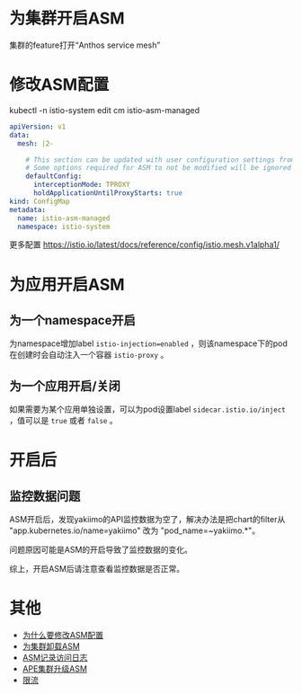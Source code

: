 # 为集群开启ASM

集群的feature打开“Anthos service mesh”

# 修改ASM配置

kubectl -n istio-system edit cm istio-asm-managed

```yaml
apiVersion: v1
data:
  mesh: |2-

    # This section can be updated with user configuration settings from https://istio.io/latest/docs/reference/config/istio.mesh.v1alpha1/
    # Some options required for ASM to not be modified will be ignored
    defaultConfig:
      interceptionMode: TPROXY
      holdApplicationUntilProxyStarts: true
kind: ConfigMap
metadata:
  name: istio-asm-managed
  namespace: istio-system
```

更多配置 https://istio.io/latest/docs/reference/config/istio.mesh.v1alpha1/

# 为应用开启ASM

## 为一个namespace开启

为namespace增加label `istio-injection=enabled` ，则该namespace下的pod在创建时会自动注入一个容器 `istio-proxy` 。

## 为一个应用开启/关闭

如果需要为某个应用单独设置，可以为pod设置label  `sidecar.istio.io/inject` ，值可以是 `true` 或者 `false` 。

# 开启后

## 监控数据问题

ASM开启后，发现yakiimo的API监控数据为空了，解决办法是把chart的filter从 "app.kubernetes.io/name=yakiimo" 改为 "pod_name=~yakiimo.*"。

问题原因可能是ASM的开启导致了监控数据的变化。

综上，开启ASM后请注意查看监控数据是否正常。

# 其他

- [为什么要修改ASM配置](./docs/problem.md)
- [为集群卸载ASM](./docs/uninstall.md)
- [ASM记录访问日志](./docs/access-log.md)
- [APE集群升级ASM](./docs/APE-ASM-upgrade.md)
- [限流](./docs/rate-limit.md)
